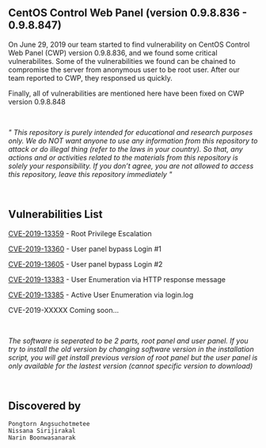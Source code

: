 ## CentOS Control Web Panel (version 0.9.8.836 - 0.9.8.847)
On June 29, 2019 our team started to find vulnerability on CentOS Control Web Panel (CWP) version 0.9.8.836, and we found some critical vulnerabilites. Some of the vulnerabilities we found can be chained to compromise the server from anonymous user to be root user. After our team reported to CWP, they responsed us quickly.

Finally, all of vulnerabilities are mentioned here have been fixed on CWP version 0.9.8.848

<br>

<i>"
This repository is purely intended for educational and research purposes only. We do NOT want anyone to use any information from this repository to attack or do illegal  thing (refer to the laws in your country). So that, any actions and or activities related to the materials from this repository is solely your responsibility. If you don’t agree, you are not allowed to access this repository, leave this repository immediately "
</i>

<br>

## Vulnerabilities List

[CVE-2019-13359](https://github.com/i3umi3iei3ii/CentOS-Control-Web-Panel-CVE/blob/master/CVE-2019-13359.md) - Root Privilege Escalation

[CVE-2019-13360](https://github.com/i3umi3iei3ii/CentOS-Control-Web-Panel-CVE/blob/master/CVE-2019-13360.md) - User panel bypass Login #1

[CVE-2019-13605](https://github.com/i3umi3iei3ii/CentOS-Control-Web-Panel-CVE/blob/master/CVE-2019-13605.md) - User panel bypass Login #2

[CVE-2019-13383](https://github.com/i3umi3iei3ii/CentOS-Control-Web-Panel-CVE/blob/master/CVE-2019-13383.md) - User Enumeration via HTTP response message

[CVE-2019-13385](https://github.com/i3umi3iei3ii/CentOS-Control-Web-Panel-CVE/blob/master/CVE-2019-13385.md) - Active User Enumeration via login.log

CVE-2019-XXXXX Coming soon...

<br>

<i>The software is seperated to be 2 parts, root panel and user panel. If you try to install the old version by changing software version in the installation script, you will get install previous version of root panel but the user panel is only available for the lastest version (cannot specific version to download)</i>

<br>

## Discovered by
```
Pongtorn Angsuchotmetee
Nissana Sirijirakal
Narin Boonwasanarak
```
